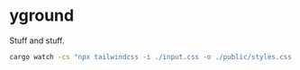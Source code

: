 # yground

Stuff and stuff.

```bash
cargo watch -cs "npx tailwindcss -i ./input.css -o ./public/styles.css && cargo run"
```
